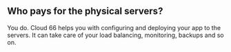 

## Who pays for the physical servers?

You do. Cloud 66 helps you with configuring and deploying your app to the servers. It can take care of your load balancing, monitoring, backups and so on.
